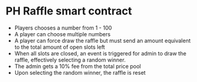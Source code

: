 # PH Raffle smart contract

- Players chooses a number from 1 - 100
- A player can choose multiple numbers
- A player can force draw the raffle but must send an amount equivalent to the total amount of open slots left
- When all slots are closed, an event is triggered for admin to draw the raffle, effectively selecting a random winner. 
- The admin gets a 10% fee from the total price pool
- Upon selecting the random winner, the raffle is reset